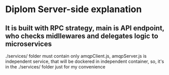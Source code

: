 # Diplom Server-side explanation

## It is built with RPC strategy, main is API endpoint, who checks midllewares and delegates logic to microservices

./services/ folder must contain only amqpClient.js, amqpServer.js is independent service, that will be dockered in independent container, so, it's in the ./services/ folder just for my convenience
